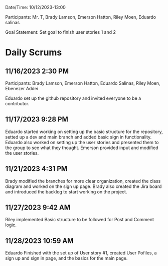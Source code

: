 Date/Time: 10/12/2023-13:00

Participants:  Mr. T, Brady Lamson, Emerson Hatton, Riley Moen, Eduardo salinas

Goal Statement: Set goal to finish user stories 1 and 2   

# Daily Scrums

##  11/16/2023 2:30 PM
Participants: Brady Lamson, Emerson Hatton, Eduardo Salinas, Riley Moen, Ebenezer Addei

Eduardo set up the github repository and invited everyone to be a contributor.

##  11/17/2023 9:28 PM

Eduardo started working on setting up the basic structure for the repository, setted up a dev and main branch and added basic sign in functionality. Eduardo also worked on setting up the user stories and presented them to the group to see what they thought. Emerson provided input and modified the user stories.

## 11/21/2023 4:31 PM

Brady modified the branches for more clear organization, created the class diagram and worked on the sign up page. Brady also created the Jira board and introduced the backlog  to start working on the project.

## 11/27/2023 9:42 AM

Riley implemented Basic structure to be followed for Post and Comment logic.

## 11/28/2023 10:59 AM

Eduardo Finished with the set up of User story #1, created User Pofiles, a sign up and sign in page, and the basics for the main page.